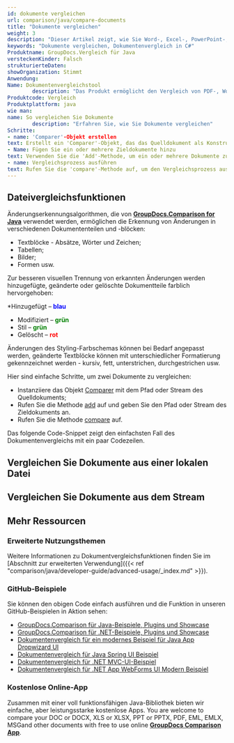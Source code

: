 ```yaml
---
id: dokumente vergleichen
url: comparison/java/compare-documents
title: "Dokumente vergleichen"
weight: 3
description: "Dieser Artikel zeigt, wie Sie Word-, Excel-, PowerPoint-, Outlook-, OneNote-, PDF-, Bild-, HTML-, AutoCAD-, Visio-, OpenDocument- und OneNote-Dokumente mit GroupDocs.Comparison für Java vergleichen."
keywords: "Dokumente vergleichen, Dokumentenvergleich in C#"
Produktname: GroupDocs.Vergleich für Java
versteckenKinder: Falsch
strukturierteDaten:
showOrganization: Stimmt
Anwendung:
Name: Dokumentenvergleichstool
        description: "Das Produkt ermöglicht den Vergleich von PDF-, Word-, Excel-, PowerPoint-, AutoCad-, Bild-, Code- und vielen weiteren Dateiformaten. Die Vergleichs-API unterstützt auch das Akzeptieren oder Ablehnen von Änderungen, das Extrahieren von Dokumentinformationen und das Erstellen von Vergleichsberichten"
Produktcode: Vergleich
Produktplattform: java
wie man:
name: So vergleichen Sie Dokumente
        description: "Erfahren Sie, wie Sie Dokumente vergleichen"
Schritte:
- name: 'Comparer'-Objekt erstellen
text: Erstellt ein 'Comparer'-Objekt, das das Quelldokument als Konstruktorargument übergibt
- Name: Fügen Sie ein oder mehrere Zieldokumente hinzu
text: Verwenden Sie die 'Add'-Methode, um ein oder mehrere Dokumente zum Vergleichen hinzuzufügen
- name: Vergleichsprozess ausführen
text: Rufen Sie die 'compare'-Methode auf, um den Vergleichsprozess auszuführen und den Pfad des Ergebnisdokuments zu erhalten
---
```

## Dateivergleichsfunktionen

Änderungserkennungsalgorithmen, die von **[GroupDocs.Comparison for Java](https://products.groupdocs.com/comparison/java)** verwendet werden, ermöglichen die Erkennung von Änderungen in verschiedenen Dokumententeilen und -blöcken:

* Textblöcke - Absätze, Wörter und Zeichen;
* Tabellen;
* Bilder;
* Formen usw.

Zur besseren visuellen Trennung von erkannten Änderungen werden hinzugefügte, geänderte oder gelöschte Dokumentteile farblich hervorgehoben:

*Hinzugefügt – <font color="blue">**blau**</font>
* Modifiziert – <font color="green">**grün**</font>
* Stil – <font color="green">**grün**</font>
* Gelöscht – <font color="red">**rot**</font>

Änderungen des Styling-Farbschemas können bei Bedarf angepasst werden, geänderte Textblöcke können mit unterschiedlicher Formatierung gekennzeichnet werden - kursiv, fett, unterstrichen, durchgestrichen usw.

Hier sind einfache Schritte, um zwei Dokumente zu vergleichen:

* Instanziiere das Objekt [Comparer](https://apireference.groupdocs.com/comparison/java/com.groupdocs.comparison/Comparer) mit dem Pfad oder Stream des Quelldokuments;
* Rufen Sie die Methode [add](https://apireference.groupdocs.com/comparison/java/com.groupdocs.comparison/Comparer#add(java.lang.String)) auf und geben Sie den Pfad oder Stream des Zieldokuments an.
* Rufen Sie die Methode [compare](https://apireference.groupdocs.com/comparison/java/com.groupdocs.comparison/Comparer#compare(java.lang.String)) auf.

Das folgende Code-Snippet zeigt den einfachsten Fall des Dokumentenvergleichs mit ein paar Codezeilen.

## Vergleichen Sie Dokumente aus einer lokalen Datei

<script src="https://gist.github.com/groupdocs-comparison-gists/bcd9553b0796c190990221c33d060d2a.js"></script>

## Vergleichen Sie Dokumente aus dem Stream

<script src="https://gist.github.com/groupdocs-comparison-gists/f9d153b18ca0705c14f71f817325508d.js"></script>

## Mehr Ressourcen
### Erweiterte Nutzungsthemen
Weitere Informationen zu Dokumentvergleichsfunktionen finden Sie im [Abschnitt zur erweiterten Verwendung]({{< ref "comparison/java/developer-guide/advanced-usage/_index.md" >}}).

### GitHub-Beispiele
Sie können den obigen Code einfach ausführen und die Funktion in unseren GitHub-Beispielen in Aktion sehen:

* [GroupDocs.Comparison für Java-Beispiele, Plugins und Showcase](https://github.com/groupdocs-comparison/GroupDocs.Comparison-for-Java)
* [GroupDocs.Comparison für .NET-Beispiele, Plugins und Showcase](https://github.com/groupdocs-comparison/GroupDocs.Comparison-for-.NET)
* [Dokumentenvergleich für ein modernes Beispiel für Java App Dropwizard UI](https://github.com/groupdocs-comparison/GroupDocs.Comparison-for-Java-Dropwizard)
* [Dokumentenvergleich für Java Spring UI Beispiel](https://github.com/groupdocs-comparison/GroupDocs.Comparison-for-Java-Spring)
* [Dokumentenvergleich für .NET MVC-UI-Beispiel](https://github.com/groupdocs-comparison/GroupDocs.Comparison-for-.NET-MVC)
* [Dokumentenvergleich für .NET App WebForms UI Modern Beispiel](https://github.com/groupdocs-comparison/GroupDocs.Comparison-for-.NET-WebForms)


### Kostenlose Online-App
Zusammen mit einer voll funktionsfähigen Java-Bibliothek bieten wir einfache, aber leistungsstarke kostenlose Apps.
You are welcome to compare your DOC or DOCX, XLS or XLSX, PPT or PPTX, PDF, EML, EMLX, MSGand other documents with free to use online **[GroupDocs Comparison App](https://products.groupdocs.app/comparison)**.
